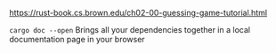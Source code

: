 https://rust-book.cs.brown.edu/ch02-00-guessing-game-tutorial.html


`cargo doc --open` Brings all your dependencies together in a local documentation page in your browser